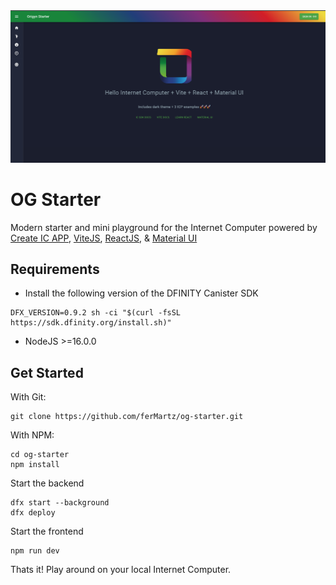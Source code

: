 <img src="https://github.com/ferMartz/og-starter/blob/main/frontend/assets/og-starter.png" />

# OG Starter

Modern starter and mini playground for the Internet Computer powered by [Create IC APP](https://github.com/MioQuispe/create-ic-app), [ViteJS](https://vitejs.dev/), [ReactJS](https://reactjs.org/), & [Material UI](https://mui.com/)

## Requirements

- Install the following version of the DFINITY Canister SDK

```
DFX_VERSION=0.9.2 sh -ci "$(curl -fsSL https://sdk.dfinity.org/install.sh)"
```

- NodeJS >=16.0.0

## Get Started

With Git:

```
git clone https://github.com/ferMartz/og-starter.git
```

With NPM:

```
cd og-starter
npm install
```

Start the backend

```
dfx start --background
dfx deploy
```

Start the frontend

```
npm run dev
```

Thats it! Play around on your local Internet Computer.
